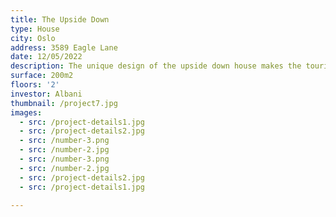 ```yaml
---
title: The Upside Down
type: House
city: Oslo
address: 3589 Eagle Lane
date: 12/05/2022
description: The unique design of the upside down house makes the tourists go crazy !!!
surface: 200m2
floors: '2'
investor: Albani
thumbnail: /project7.jpg
images:
  - src: /project-details1.jpg
  - src: /project-details2.jpg
  - src: /number-3.png
  - src: /number-2.jpg
  - src: /number-3.png
  - src: /number-2.jpg
  - src: /project-details2.jpg
  - src: /project-details1.jpg

---
```

